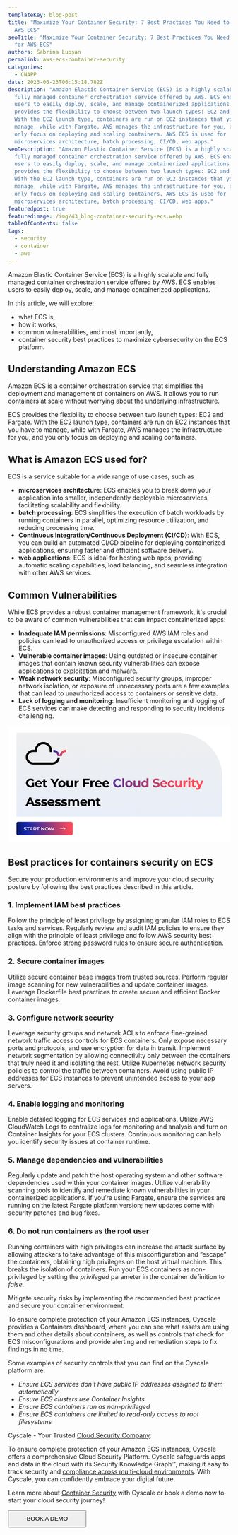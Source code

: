 ```yaml
---
templateKey: blog-post
title: "Maximize Your Container Security: 7 Best Practices You Need to Know for
  AWS ECS"
seoTitle: "Maximize Your Container Security: 7 Best Practices You Need to Know
  for AWS ECS"
authors: Sabrina Lupșan
permalink: aws-ecs-container-security
categories:
  - CNAPP
date: 2023-06-23T06:15:18.782Z
description: "Amazon Elastic Container Service (ECS) is a highly scalable and
  fully managed container orchestration service offered by AWS. ECS enables
  users to easily deploy, scale, and manage containerized applications.  ECS
  provides the flexibility to choose between two launch types: EC2 and Fargate.
  With the EC2 launch type, containers are run on EC2 instances that you have to
  manage, while with Fargate, AWS manages the infrastructure for you, and you
  only focus on deploying and scaling containers. AWS ECS is used for
  microservices architecture, batch processing, CI/CD, web apps."
seoDescription: "Amazon Elastic Container Service (ECS) is a highly scalable and
  fully managed container orchestration service offered by AWS. ECS enables
  users to easily deploy, scale, and manage containerized applications.  ECS
  provides the flexibility to choose between two launch types: EC2 and Fargate.
  With the EC2 launch type, containers are run on EC2 instances that you have to
  manage, while with Fargate, AWS manages the infrastructure for you, and you
  only focus on deploying and scaling containers. AWS ECS is used for
  microservices architecture, batch processing, CI/CD, web apps."
featuredpost: true
featuredimage: /img/43_blog-container-security-ecs.webp
tableOfContents: false
tags:
  - security
  - container
  - aws
---
```

Amazon Elastic Container Service (ECS) is a highly scalable and fully managed container orchestration service offered by AWS. ECS enables users to easily deploy, scale, and manage containerized applications.  

In this article, we will explore:  

* what ECS is,  
* how it works,  
* common vulnerabilities, and most importantly,  
* container security best practices to maximize cybersecurity on the ECS platform. 

## Understanding Amazon ECS 

Amazon ECS is a container orchestration service that simplifies the deployment and management of containers on AWS. It allows you to run containers at scale without worrying about the underlying infrastructure.  

ECS provides the flexibility to choose between two launch types: EC2 and Fargate. With the EC2 launch type, containers are run on EC2 instances that you have to manage, while with Fargate, AWS manages the infrastructure for you, and you only focus on deploying and scaling containers. 

## What is Amazon ECS used for? 

ECS is a service suitable for a wide range of use cases, such as 

* **microservices architecture**: ECS enables you to break down your application into smaller, independently deployable microservices, facilitating scalability and flexibility. 
* **batch processing**: ECS simplifies the execution of batch workloads by running containers in parallel, optimizing resource utilization, and reducing processing time. 
* **Continuous Integration/Continuous Deployment (CI/CD)**: With ECS, you can build an automated CI/CD pipeline for deploying containerized applications, ensuring faster and efficient software delivery. 
* **web applications**: ECS is ideal for hosting web apps, providing automatic scaling capabilities, load balancing, and seamless integration with other AWS services. 

## Common Vulnerabilities 

While ECS provides a robust container management framework, it's crucial to be aware of common vulnerabilities that can impact containerized apps: 

* **Inadequate IAM permissions**: Misconfigured AWS IAM roles and policies can lead to unauthorized access or privilege escalation within ECS. 
* **Vulnerable container images**: Using outdated or insecure container images that contain known security vulnerabilities can expose applications to exploitation and malware. 
* **Weak network security**: Misconfigured security groups, improper network isolation, or exposure of unnecessary ports are a few examples that can lead to unauthorized access to containers or sensitive data. 
* **Lack of logging and monitoring**: Insufficient monitoring and logging of ECS services can make detecting and responding to security incidents challenging. 

<a href="https://cyscale.com/cloud-security-risk-assessment/">
    <img src="/img/assessment-cta.png" alt="" title="" id='cta-image'/>
</a>

## Best practices for containers security on ECS 

Secure your production environments and improve your cloud security posture by following the best practices described in this article. 

### 1. Implement IAM best practices

Follow the principle of least privilege by assigning granular IAM roles to ECS tasks and services. Regularly review and audit IAM policies to ensure they align with the principle of least privilege and follow AWS security best practices. Enforce strong password rules to ensure secure authentication. 

### 2. Secure container images 

Utilize secure container base images from trusted sources. Perform regular image scanning for new vulnerabilities and update container images. Leverage Dockerfile best practices to create secure and efficient Docker container images. 

### 3. Configure network security 

Leverage security groups and network ACLs to enforce fine-grained network traffic access controls for ECS containers. Only expose necessary ports and protocols, and use encryption for data in transit. Implement network segmentation by allowing connectivity only between the containers that truly need it and isolating the rest. Utilize Kubernetes network security policies to control the traffic between containers. Avoid using public IP addresses for ECS instances to prevent unintended access to your app servers. 

### 4. Enable logging and monitoring

Enable detailed logging for ECS services and applications. Utilize AWS CloudWatch Logs to centralize logs for monitoring and analysis and turn on Container Insights for your ECS clusters. Continuous monitoring can help you identify security issues at container runtime. 

### 5. Manage dependencies and vulnerabilities 

Regularly update and patch the host operating system and other software dependencies used within your container images. Utilize vulnerability scanning tools to identify and remediate known vulnerabilities in your containerized applications. If you’re using Fargate, ensure the services are running on the latest Fargate platform version; new updates come with security patches and bug fixes.  

### 6. Do not run containers as the root user 

Running containers with high privileges can increase the attack surface by allowing attackers to take advantage of this misconfiguration and “escape” the containers, obtaining high privileges on the host virtual machine. This breaks the isolation of containers. Run your ECS containers as non-privileged by setting the *privileged* parameter in the container definition to *false*. 

Mitigate security risks by implementing the recommended best practices and secure your container environment. 

To ensure complete protection of your Amazon ECS instances, Cyscale provides a Containers dashboard, where you can see what assets are using them and other details about containers, as well as controls that check for ECS misconfigurations and provide alerting and remediation steps to fix findings in no time.  

Some examples of security controls that you can find on the Cyscale platform are: 

* *Ensure ECS services don't have public IP addresses assigned to them automatically*
* *Ensure ECS clusters use Container Insights*
* *Ensure ECS containers run as non-privileged*
* *Ensure ECS containers are limited to read-only access to root filesystems*

Cyscale - Your Trusted [Cloud Security Company](https://cyscale.com): 

To ensure complete protection of your Amazon ECS instances, Cyscale offers a comprehensive Cloud Security Platform. Cyscale safeguards apps and data in the cloud with its Security Knowledge Graph™, making it easy to track security and [compliance across multi-cloud environments](https://cyscale.com/use-cases/cloud-compliance-and-auditing/). With Cyscale, you can confidently embrace your digital future.

Learn more about [Container Security](https://cyscale.com/use-cases/container-security/) with Cyscale or book a demo now to start your cloud security journey!

<div class="pb-12 pt-6 lg:pb-12 lg:pt-6 flex flex-col items-center"><a href="/request-demo/"><button class="bg-gradient-to-r from-[#0F26AA] to-[#FF4A56] hover:from-[#FF4A56] hover:to-[#0F26AA] block font-medium rounded text-white uppercase text-center no-underline hover:no-underline max-w-sm lg:inline-block font-hind" style="padding: 0.625rem 2.5rem;">BOOK A DEMO</button></a></div>